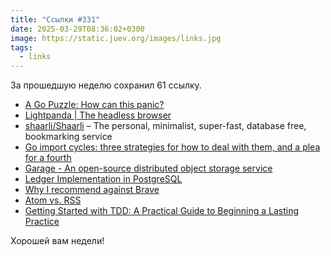 ```yaml
---
title: "Ссылки #331"
date: 2025-03-29T08:36:02+0300
image: https://static.juev.org/images/links.jpg
tags: 
  - links
---
```


За прошедшую неделю сохранил 61 ссылку.

- [A Go Puzzle: How can this panic?](https://www.emoses.org/posts/go-puzzle-nil-panic/)
- [Lightpanda | The headless browser](https://lightpanda.io)
- [shaarli/Shaarli](https://github.com/shaarli/Shaarli) – The personal, minimalist, super-fast, database free, bookmarking service
- [Go import cycles: three strategies for how to deal with them, and a plea for a fourth](https://dolthub.com/blog/2025-03-14-go-import-cycle-strategies/)
- [Garage - An open-source distributed object storage service](https://garagehq.deuxfleurs.fr/)
- [Ledger Implementation in PostgreSQL](https://www.pgrs.net/2025/03/24/pgledger-ledger-implementation-in-postgresql/)
- [Why I recommend against Brave](https://thelibre.news/no-really-dont-use-brave/)
- [Atom vs. RSS](https://nullprogram.com/blog/2013/09/23/)
- [Getting Started with TDD: A Practical Guide to Beginning a Lasting Practice](https://8thlight.com/insights/getting-started-tdd-practical-guide)

Хорошей вам недели!
